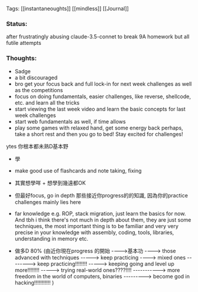 
Tags: [[instantaneoughts]] [[mindless]] [[Journal]]
### Status:
after frustratingly abusing claude-3.5-connet to break 9A homework but all futile attempts 
### Thoughts:

- Sadge
- a bit discouraged
- bro get your focus back and full lock-in for next week challenges as well as the competitions
- focus on doing fundamentals, easier challenges, like reverse, shellcode, etc. and learn all the tricks  
- start viewing the last week video and learn the basic concepts for last week challenges 
- start web fundamentals as well, if time allows
- play some games with relaxed hand, get some energy back perhaps, take a short rest and then you go to bed! Stay excited for challenges! 



ytes 你根本都未熟D基本野

- 學 
- make good use of flashcards and note taking, fixing 
- 其實想學咩 + 想學到幾遠都OK
- 但最好focus, go in depth 那些接近你progress的的知識, 因為你的practice challenges mainly lies here
- far knowledge e.g. ROP, stack migration, just learn the basics for now. And tbh i think there's not much in depth about them, they are just some techniques, the most important thing is to be familiar and very very precise in your knowledge with assembly, coding, tools, libraries,  understanding in memory etc.



- 做多D 80% (由近你現在progress 的開始 ---->基本功 ----> those advanced with techniques -----> keep practicing ----> mixed ones --------> keep practicing!!!!!!!! -----> keeping going and level up more!!!!!!!! -----> trying real-world ones????!!!! -----------> more freedom in the world of computers, binaries ---------> become god in hacking!!!!!!!!!!!  )